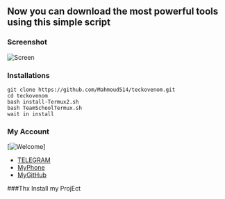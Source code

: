 ## Now you can download the most powerful tools using this simple script
### Screenshot
![Screen](http://www.m9c.net/uploads/15648511011.png)
### Installations
```
git clone https://github.com/Mahmoud514/teckovenom.git
cd teckovenom
bash install-Termux2.sh
bash TeamSchoolTermux.sh
wait in install
```
### My Account
[![Welcome](https://img.shields.io/badge/PRs-welcome-brightgreen.svg?style=flat-square)]
* [TELEGRAM](@Ananym0us)
* [MyPhone](https://wa.me/201062884365)
* [MyGitHub](https://github.com/Mahmoud514)

###Thx Install my ProjEct
